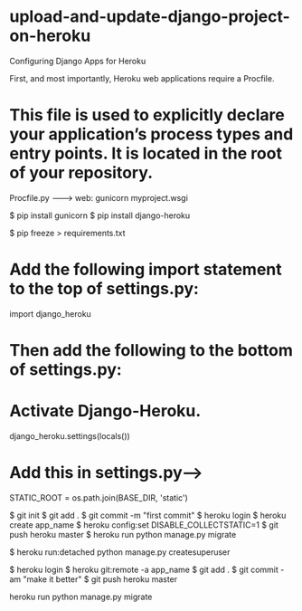 # upload-and-update-django-project-on-heroku

<!-- Project Upload -->
Configuring Django Apps for Heroku

First, and most importantly, Heroku web applications require a Procfile.

# This file is used to explicitly declare your application’s process types and entry points. It is located in the root of your repository.

Procfile.py --->
web: gunicorn myproject.wsgi

$ pip install gunicorn
$ pip install django-heroku

$ pip freeze > requirements.txt

# Add the following import statement to the top of settings.py:
import django_heroku

# Then add the following to the bottom of settings.py:
# Activate Django-Heroku.
django_heroku.settings(locals())

# Add this in settings.py-->
STATIC_ROOT = os.path.join(BASE_DIR, 'static')

<!-- New project upload command -->
$ git init
$ git add .
$ git commit -m "first commit"
$ heroku login
$ heroku create app_name
$ heroku config:set DISABLE_COLLECTSTATIC=1
$ git push heroku master
$ heroku run python manage.py migrate

<!-- Create super user -->
$ heroku run:detached python manage.py createsuperuser

<!-- Project Update -->
$ heroku login
$ heroku git:remote -a app_name
$ git add .
$ git commit -am "make it better"
$ git push heroku master

<!-- Model Migrate -->
heroku run python manage.py migrate
